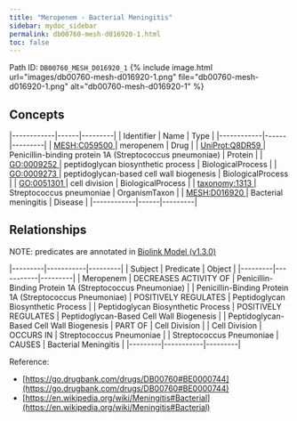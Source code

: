 ```yaml
---
title: "Meropenem - Bacterial Meningitis"
sidebar: mydoc_sidebar
permalink: db00760-mesh-d016920-1.html
toc: false 
---
```



Path ID: `DB00760_MESH_D016920_1`
{% include image.html url="images/db00760-mesh-d016920-1.png" file="db00760-mesh-d016920-1.png" alt="db00760-mesh-d016920-1" %}

## Concepts

|------------|------|---------|
| Identifier | Name | Type    |
|------------|------|---------|
| <a href="https://identifiers.org/MESH:C059500">MESH:C059500 </a> | meropenem | Drug |
| <a href="https://identifiers.org/UniProt:Q8DR59">UniProt:Q8DR59 </a> | Penicillin-binding protein 1A (Streptococcus pneumoniae) | Protein |
| <a href="https://identifiers.org/GO:0009252">GO:0009252 </a> | peptidoglycan biosynthetic process | BiologicalProcess |
| <a href="https://identifiers.org/GO:0009273">GO:0009273 </a> | peptidoglycan-based cell wall biogenesis | BiologicalProcess |
| <a href="https://identifiers.org/GO:0051301">GO:0051301 </a> | cell division | BiologicalProcess |
| <a href="https://identifiers.org/taxonomy:1313">taxonomy:1313 </a> | Streptococcus pneumoniae | OrganismTaxon |
| <a href="https://identifiers.org/MESH:D016920">MESH:D016920 </a> | Bacterial meningitis | Disease |
|------------|------|---------|

## Relationships


NOTE: predicates are annotated in <a href="https://github.com/biolink/biolink-model/releases/tag/v1.3.0">Biolink Model (v1.3.0)</a>

|---------|-----------|---------|
| Subject | Predicate | Object  |
|---------|-----------|---------|
| Meropenem | DECREASES ACTIVITY OF | Penicillin-Binding Protein 1A (Streptococcus Pneumoniae) |
| Penicillin-Binding Protein 1A (Streptococcus Pneumoniae) | POSITIVELY REGULATES | Peptidoglycan Biosynthetic Process |
| Peptidoglycan Biosynthetic Process | POSITIVELY REGULATES | Peptidoglycan-Based Cell Wall Biogenesis |
| Peptidoglycan-Based Cell Wall Biogenesis | PART OF | Cell Division |
| Cell Division | OCCURS IN | Streptococcus Pneumoniae |
| Streptococcus Pneumoniae | CAUSES | Bacterial Meningitis |
|---------|-----------|---------|

Reference: 
  - [https://go.drugbank.com/drugs/DB00760#BE0000744](https://go.drugbank.com/drugs/DB00760#BE0000744)
  - [https://en.wikipedia.org/wiki/Meningitis#Bacterial](https://en.wikipedia.org/wiki/Meningitis#Bacterial)
